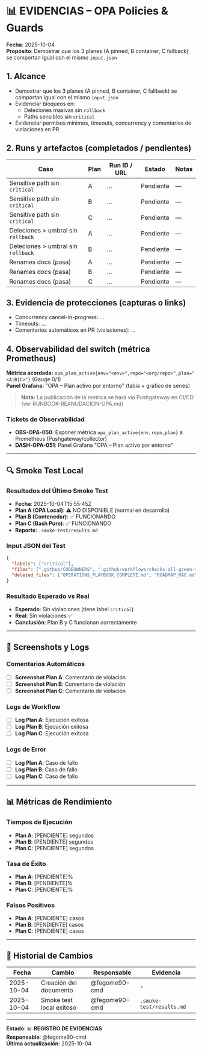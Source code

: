 # 📊 EVIDENCIAS – OPA Policies & Guards

**Fecha**: 2025-10-04  
**Propósito**: Demostrar que los 3 planes (A pinned, B container, C fallback) se comportan igual con el mismo `input.json`

## 1. Alcance
- Demostrar que los 3 planes (A pinned, B container, C fallback) se comportan igual con el mismo `input.json`
- Evidenciar bloqueos en:
  - Deleciones masivas sin `rollback`
  - Paths sensibles sin `critical`
- Evidenciar permisos mínimos, timeouts, concurrency y comentarios de violaciones en PR

## 2. Runs y artefactos (completados / pendientes)

| Caso | Plan | Run ID / URL | Estado | Notas |
|------|-----|---------------|--------|-------|
| Sensitive path sin `critical` | A | … | Pendiente | — |
| Sensitive path sin `critical` | B | … | Pendiente | — |
| Sensitive path sin `critical` | C | … | Pendiente | — |
| Deleciones > umbral sin `rollback` | A | … | Pendiente | — |
| Deleciones > umbral sin `rollback` | B | … | Pendiente | — |
| Renames docs (pasa) | A | … | Pendiente | — |
| Renames docs (pasa) | B | … | Pendiente | — |
| Renames docs (pasa) | C | … | Pendiente | — |

## 3. Evidencia de protecciones (capturas o links)
- Concurrency cancel-in-progress: …
- Timeouts: …
- Comentarios automáticos en PR (violaciones): …

## 4. Observabilidad del switch (métrica Prometheus)
**Métrica acordada:** `opa_plan_active{env="<env>",repo="<org/repo>",plan="<A|B|C>"}` (Gauge 0/1)  
**Panel Grafana:** "OPA – Plan activo por entorno" (tabla + gráfico de series)

> **Nota:** La publicación de la métrica se hará vía Pushgateway en CI/CD (ver RUNBOOK-REANUDACION-OPA.md)

### **Tickets de Observabilidad**
- **OBS-OPA-050**: Exponer métrica `opa_plan_active{env,repo,plan}` a Prometheus (Pushgateway/collector)
- **DASH-OPA-051**: Panel Grafana "OPA – Plan activo por entorno"

---

## 🔍 Smoke Test Local

### **Resultados del Último Smoke Test**
- **Fecha**: 2025-10-04T15:55:45Z
- **Plan A (OPA Local)**: ⚠️ NO DISPONIBLE (normal en desarrollo)
- **Plan B (Contenedor)**: ✅ FUNCIONANDO
- **Plan C (Bash Puro)**: ✅ FUNCIONANDO
- **Reporte**: `.smoke-test/results.md`

### **Input JSON del Test**
```json
{
  "labels": ["critical"],
  "files": [".github/CODEOWNERS", ".github/workflows/checks-all-green-v2.yml", ...],
  "deleted_files": ["OPERATIONS_PLAYBOOK_COMPLETE.md", "ROADMAP_RAG.md"]
}
```

### **Resultado Esperado vs Real**
- **Esperado**: Sin violaciones (tiene label `critical`)
- **Real**: Sin violaciones ✅
- **Conclusión**: Plan B y C funcionan correctamente

---

## 📸 Screenshots y Logs

### **Comentarios Automáticos**
- [ ] **Screenshot Plan A**: Comentario de violación
- [ ] **Screenshot Plan B**: Comentario de violación
- [ ] **Screenshot Plan C**: Comentario de violación

### **Logs de Workflow**
- [ ] **Log Plan A**: Ejecución exitosa
- [ ] **Log Plan B**: Ejecución exitosa
- [ ] **Log Plan C**: Ejecución exitosa

### **Logs de Error**
- [ ] **Log Plan A**: Caso de fallo
- [ ] **Log Plan B**: Caso de fallo
- [ ] **Log Plan C**: Caso de fallo

---

## 📊 Métricas de Rendimiento

### **Tiempos de Ejecución**
- **Plan A**: [PENDIENTE] segundos
- **Plan B**: [PENDIENTE] segundos
- **Plan C**: [PENDIENTE] segundos

### **Tasa de Éxito**
- **Plan A**: [PENDIENTE]%
- **Plan B**: [PENDIENTE]%
- **Plan C**: [PENDIENTE]%

### **Falsos Positivos**
- **Plan A**: [PENDIENTE] casos
- **Plan B**: [PENDIENTE] casos
- **Plan C**: [PENDIENTE] casos

---

## 🔄 Historial de Cambios

| Fecha | Cambio | Responsable | Evidencia |
|-------|--------|-------------|-----------|
| 2025-10-04 | Creación del documento | @fegome90-cmd | - |
| 2025-10-04 | Smoke test local exitoso | @fegome90-cmd | `.smoke-test/results.md` |

---

**Estado**: 📊 **REGISTRO DE EVIDENCIAS**  
**Responsable**: @fegome90-cmd  
**Última actualización**: 2025-10-04
